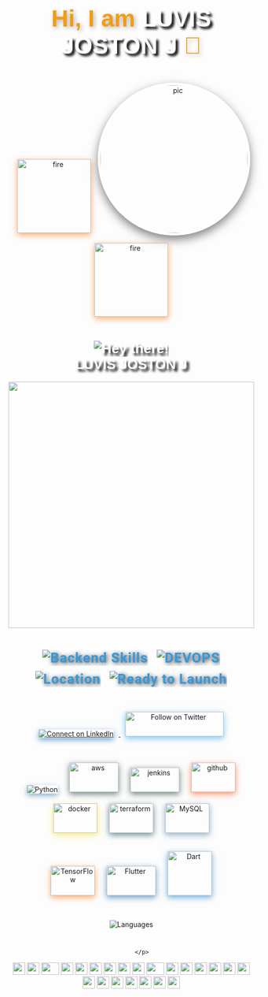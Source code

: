 
   <div align="center">
        <p align="center" style="font-size: 48px; font-weight: bold; color:#f39c12; font-family: 'Poppins', sans-serif; text-shadow: 3px 3px 10px rgba(0,0,0,0.3);">
          Hi, I am <span style="font-family: 'Gill Sans', 'Gill Sans MT', Calibri, 'Trebuchet MS', sans-serif;color:white;text-shadow:black 5px 5px 5px;">LUVIS JOSTON J</span> 👋
        </p>



  <img src="https://user-images.githubusercontent.com/74038190/213866269-5d00981c-7c98-46d7-8a8e-16f462f15227.gif" alt="fire" style="width:150px;margin: 10px; box-shadow: 0px 4px 12px rgba(255, 111, 0, 0.6); transition: transform 0.2s ease-in-out;">
          <img src="https://mir-s3-cdn-cf.behance.net/project_modules/max_1200/06f21a161921919.63cd7887d0a70.gif"  width="300px" alt="pic" style="border-radius: 50%; border: 5px solid #fff; box-shadow: 0px 8px 20px rgba(0, 0, 0, 0.5);">
           <img src="https://user-images.githubusercontent.com/74038190/213866269-5d00981c-7c98-46d7-8a8e-16f462f15227.gif" alt="fire" style="width:150px;margin: 10px; box-shadow: 0px 4px 12px rgba(255, 111, 0, 0.6); transition: transform 0.2s ease-in-out;">
          <h1 style="font-family: 'Gill Sans', 'Gill Sans MT', Calibri, 'Trebuchet MS', sans-serif;color:white;text-shadow:black 5px 5px 5px;">
            <img src="https://img.shields.io/badge/-Hey%20there!-brightgreen?style=for-the-badge" alt="Hey there!" style="vertical-align:middle;"><br>
            LUVIS JOSTON J
          </h1>

<img src="https://user-images.githubusercontent.com/74038190/212284115-f47cd8ff-2ffb-4b04-b5bf-4d1c14c0247f.gif" width="500">
          <h3 style="font-size: 28px; color:#3498db; font-family: 'Roboto', sans-serif; text-shadow: 2px 2px 10px rgba(0,0,0,0.8); letter-spacing: 1px;">
            <img src="https://img.shields.io/badge/-DEVOPS%20ENGINEER-8e44ad?style=for-the-badge" alt="Backend Skills" style="vertical-align:middle; margin: 5px;">
            <img src="https://img.shields.io/badge/-Noob%20Developer-grey?style=for-the-badge" alt="DEVOPS" style="vertical-align:middle; margin: 5px;">
            <img src="https://img.shields.io/badge/-🇮🇳%20India-00BFFF?style=for-the-badge" alt="Location" style="vertical-align:middle; margin: 5px;">
            <img src="https://img.shields.io/badge/-🚀%20Ready%20to%20Launch-critical?style=for-the-badge" alt="Ready to Launch" style="vertical-align:middle; margin: 5px;">
          </h3>
          <p style="margin-top: 35px;">
            <a href="https://www.linkedin.com/in/luvis-joston-j-356806323?utm_source=share&utm_campaign=share_via&utm_content=profile&utm_medium=android_app" target="_blank">
              <img src="https://img.shields.io/badge/Connect%20on%20LinkedIn-0A66C2?style=for-the-badge&logo=linkedin&logoColor=white" alt="Connect on LinkedIn" style="margin: 10px; box-shadow: 0px 4px 12px rgba(10, 102, 194, 0.6); transition: transform 0.2s ease-in-out;">
            </a>
            <a href="https://github.com/luvis-joston-j/kube-3/blob/main/README.md" target="_blank">
              <img  width="200" height="50" src="https://media2.dev.to/dynamic/image/width=1000,height=420,fit=cover,gravity=auto,format=auto/https%3A%2F%2Fdev-to-uploads.s3.amazonaws.com%2Fuploads%2Farticles%2Fwr32qr8yefns8neks37z.png" alt="Follow on Twitter" style="margin: 10px; box-shadow: 0px 4px 12px rgba(29, 161, 242, 0.6); transition: transform 0.2s ease-in-out;">
            </a>
          </p>
          <p style="margin-top: 30px;">
            <img src="https://img.shields.io/badge/-Python-3776AB?style=for-the-badge&logo=python&logoColor=white" alt="Python" style="margin: 10px; box-shadow: 0px 4px 12px rgba(55, 118, 171, 0.6); transition: transform 0.2s ease-in-out;">
            <img width="100" height="60" src="https://logos-world.net/wp-content/uploads/2021/08/Amazon-Web-Services-AWS-Logo.png" alt="aws" style="margin: 10px; box-shadow: 0px 4px 12px rgba(9, 46, 32, 0.6); transition: transform 0.2s ease-in-out;">
            <img width="100" height="50" src="https://logos-world.net/wp-content/uploads/2023/12/Jenkins-Logo.png" alt="jenkins" style="margin: 10px; box-shadow: 0px 4px 12px rgba(9, 46, 32, 0.6); transition: transform 0.2s ease-in-out;">
            <img  width="90" height="60" src="https://logos-world.net/wp-content/uploads/2020/11/GitHub-Emblem.png" alt="github" style="margin: 10px; box-shadow: 0px 4px 12px rgba(255, 69, 0, 0.6); transition: transform 0.2s ease-in-out;">
            <img width="90" height="60" src="https://logos-world.net/wp-content/uploads/2021/02/Docker-Logo.png" alt="docker" style="margin: 10px; box-shadow: 0px 4px 12px rgba(247, 223, 30, 0.6); transition: transform 0.2s ease-in-out;">
            <img width="90" height="60" src="https://download.logo.wine/logo/Kubernetes/Kubernetes-Logo.wine.png" alt="terraform" style="margin: 10px; box-shadow: 0px 4px 12px rgba(0, 59, 87, 0.6); transition: transform 0.2s ease-in-out;">
            <img width="90" height="60" src="https://upload.wikimedia.org/wikipedia/commons/0/04/Terraform_Logo.svg" alt="MySQL" style="margin: 10px; box-shadow: 0px 4px 12px rgba(68, 121, 161, 0.6); transition: transform 0.2s ease-in-out;">
            <br><br>
            <img width="90" height="60" src="https://upload.wikimedia.org/wikipedia/commons/7/76/Ubuntu-logo-2022.svg" alt="TensorFlow" style="margin: 10px; box-shadow: 0px 4px 12px rgba(255, 111, 0, 0.6); transition: transform 0.2s ease-in-out;">
            <img width="100" height="60" src="https://logodownload.org/wp-content/uploads/2022/05/linux-logo-0.png" alt="Flutter" style="margin: 10px; box-shadow: 0px 4px 12px rgba(2, 86, 155, 0.6); transition: transform 0.2s ease-in-out;">
            <img width="90"  src="https://media2.dev.to/dynamic/image/width=1000,height=420,fit=cover,gravity=auto,format=auto/https%3A%2F%2Fgit-scm.com%2Fimages%2Flogos%2Fdownloads%2FGit-Logo-1788C.png" alt="Dart" style="margin: 10px; box-shadow: 0px 4px 12px rgba(1, 117, 194, 0.6); transition: transform 0.2s ease-in-out;">
          </p>
          <p style="margin-top: 30px;">
            <img src="https://img.shields.io/badge/Languages-Python%20%7C%20JavaScript%20%7C%20C%2B%2B%20%7C%20Java%20%7C%20HTML%20%7C%20CSS%20%7C%20-4682B4?style=for-the-badge" alt="Languages" style="margin: 10px;">
            <br><br>

          </p>
  <div align="">
            <img src="https://cultofthepartyparrot.com/parrots/hd/githubparrot.gif" width="25" height="25"/>
            <img src="https://cultofthepartyparrot.com/flags/hd/iranparrot.gif" width="25" height="25"/>
            <img src="https://cultofthepartyparrot.com/parrots/asyncparrot.gif" width="36" height="25"/>
            <img src="https://cultofthepartyparrot.com/parrots/hd/60fpsparrot.gif" width="25" height="25"/>
            <img src="https://cultofthepartyparrot.com/parrots/hd/jumpingparrot.gif" width="25" height="25"/>
            <img src="https://cultofthepartyparrot.com/parrots/hd/opensourceparrot.gif" width="25" height="25"/>
            <img src="https://cultofthepartyparrot.com/parrots/hd/dealwithitnowparrot.gif" width="25" height="25"/>
            <img src="https://cultofthepartyparrot.com/parrots/hd/hypnoparrotlight.gif" width="25" height="25"/>
            <img src="https://cultofthepartyparrot.com/parrots/databaseparrot.gif" width="25" height="25"/>
            <img src="https://cultofthepartyparrot.com/parrots/fixparrot.gif" width="36" height="25"/>
            <img src="https://cultofthepartyparrot.com/parrots/hd/laptop_parrot.gif" width="25" height="25"/>
            <img src="https://cultofthepartyparrot.com/parrots/hd/spinningparrot.gif" width="25" height="25"/>
            <img src="https://cultofthepartyparrot.com/parrots/hd/levitationparrot.gif" width="25" height="25"/>
            <img src="https://cultofthepartyparrot.com/parrots/hd/meldparrot.gif" width="25" height="25"/>
            <img src="https://cultofthepartyparrot.com/parrots/slomoparrot.gif" width="25" height="25"/>
            <img src="https://cultofthepartyparrot.com/parrots/hd/moonwalkingparrot.gif" width="25" height="25"/>
            <img src="https://cultofthepartyparrot.com/parrots/hd/stableparrot.gif" width="25" height="25"/>
            <img src="https://cultofthepartyparrot.com/parrots/hd/scienceparrot.gif" width="25" height="25"/>
            <img src="https://cultofthepartyparrot.com/parrots/hd/pirateparrot.gif" width="25" height="25"/>
            <img src="https://cultofthepartyparrot.com/parrots/hd/footballparrot.gif" width="25" height="25"/>
            <img src="https://cultofthepartyparrot.com/parrots/hd/illuminatiparrot.gif" width="25" height="25"/>
            <img src="https://cultofthepartyparrot.com/parrots/hd/hypnoparrotdark.gif" width="25" height="25"/>
            <img src="https://cultofthepartyparrot.com/parrots/hd/mustacheparrot.gif" width="25" height="25"/>
        </div>
        </div>
</body>
</html>
